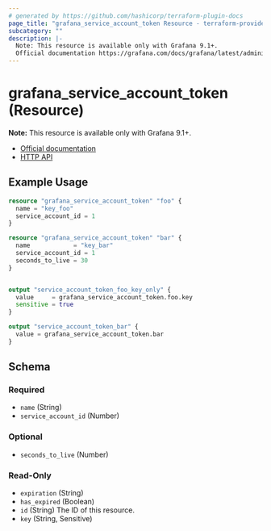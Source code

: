 ```yaml
---
# generated by https://github.com/hashicorp/terraform-plugin-docs
page_title: "grafana_service_account_token Resource - terraform-provider-grafana"
subcategory: ""
description: |-
  Note: This resource is available only with Grafana 9.1+.
  Official documentation https://grafana.com/docs/grafana/latest/administration/service-accounts/HTTP API https://grafana.com/docs/grafana/latest/developers/http_api/serviceaccount/#service-account-api
---
```


# grafana_service_account_token (Resource)

**Note:** This resource is available only with Grafana 9.1+.

* [Official documentation](https://grafana.com/docs/grafana/latest/administration/service-accounts/)
* [HTTP API](https://grafana.com/docs/grafana/latest/developers/http_api/serviceaccount/#service-account-api)

## Example Usage

```terraform
resource "grafana_service_account_token" "foo" {
  name = "key_foo"
  service_account_id = 1
}

resource "grafana_service_account_token" "bar" {
  name            = "key_bar"
  service_account_id = 1
  seconds_to_live = 30
}


output "service_account_token_foo_key_only" {
  value     = grafana_service_account_token.foo.key
  sensitive = true
}

output "service_account_token_bar" {
  value = grafana_service_account_token.bar
}
```

<!-- schema generated by tfplugindocs -->
## Schema

### Required

- `name` (String)
- `service_account_id` (Number)

### Optional

- `seconds_to_live` (Number)

### Read-Only

- `expiration` (String)
- `has_expired` (Boolean)
- `id` (String) The ID of this resource.
- `key` (String, Sensitive)


